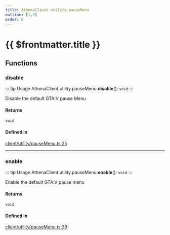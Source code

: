 ```yaml
---
title: AthenaClient.utility.pauseMenu
outline: [1,3]
order: 0
---
```


# {{ $frontmatter.title }}


## Functions

### disable

::: tip Usage
AthenaClient.utility.pauseMenu.**disable**(): `void`
:::

Disable the default GTA:V pause Menu

#### Returns

`void`

#### Defined in

[client/utility/pauseMenu.ts:25](https://github.com/Stuyk/altv-athena/blob/8e03099/src/core/client/utility/pauseMenu.ts#L25)

___

### enable

::: tip Usage
AthenaClient.utility.pauseMenu.**enable**(): `void`
:::

Enable the default GTA:V pause menu

#### Returns

`void`

#### Defined in

[client/utility/pauseMenu.ts:39](https://github.com/Stuyk/altv-athena/blob/8e03099/src/core/client/utility/pauseMenu.ts#L39)
